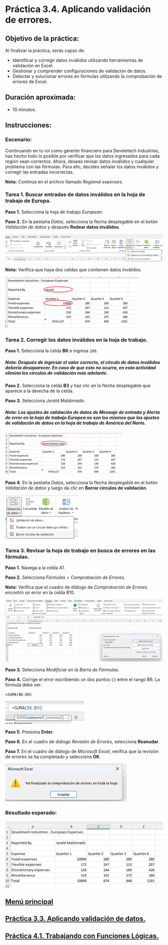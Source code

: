 # Práctica 3.4. Aplicando validación de errores.

## Objetivo de la práctica:

Al finalizar la práctica, serás capaz de:

- Identificar y corregir datos inválidos utilizando herramientas de validación en Excel. <br>
- Gestionar y comprender configuraciones de validación de datos. <br>
- Detectar y solucionar errores en fórmulas utilizando la comprobación de errores de Excel.

## Duración aproximada:
- 10 minutos.

## Instrucciones:

### Escenario:
Continuando en tu rol como gerente financiero para Develetech Industries, has hecho todo lo posible por verificar que los datos ingresados para cada región sean correctos. Ahora, deseas revisar datos inválidos y cualquier problema con las fórmulas. Para ello, decides señalar los datos inválidos y corregir las entradas incorrectas.

**Nota:** Continúa en el archivo llamado *Regional expenses*.

### Tarea 1. Buscar entradas de datos inválidos en la hoja de trabajo de Europa.

**Paso 1.** Selecciona la hoja de trabajo *European*.

**Paso 2.** En la pestaña _Datos_, selecciona la flecha desplegable en el botón _Validación de datos_ y después **Rodear datos inválidos**.

![Img111](../images/img111.png)

**Nota:** Verifica que haya dos celdas que contienen datos inválidos.

![Img112](../images/img112.png)

### Tarea 2. Corregir los datos inválidos en la hoja de trabajo.

**Paso 1.** Selecciona la celda **B6** e ingresa `280`.

##### Nota: Después de ingresar el valor correcto, el círculo de datos inválidos debería desaparecer. En caso de que esto no ocurra, en esta actividad elimina los círculos de validación más adelante.

**Paso 2.** Selecciona la celda **B3** y haz clic en la flecha desplegable que aparece a la derecha de la celda.

**Paso 3.** Selecciona _Jerald Maldonado_.

##### Nota: Los ajustes de validación de datos de _Mensaje de entrada_ y _Alerta de error_ en la hoja de trabajo Europea no son los mismos que los ajustes de validación de datos en la hoja de trabajo de América del Norte.

![Img113](../images/img113.png)

**Paso 4.** En la pestaña _Datos_, selecciona la flecha desplegable en el botón _Validación de datos_ y luego da clic en **Borrar círculos de validación**.

![Img114](../images/img114.png)

### Tarea 3. Revisar la hoja de trabajo en busca de errores en las fórmulas.

**Paso 1.**  Navega a la celda A1.

**Paso 2.** Selecciona _Fórmulas > Comprobación de Errores_.

**Nota:** Verifica que el cuadro de diálogo de _Comprobación de Errores_ encontró un error en la celda B10.

![Img115](../images/img115.png)

**Paso 3.** Selecciona _Modificiar en la Barra de Fórmulas_.

**Paso 4.** Corrige el error escribiendo un dos puntos (:) entre el rango B6. La fórmula debe ser:

```
=SUMA(B6:B9)
```

![Img116](../images/img116.png)

**Paso 5.** Presiona **Enter**.

**Paso 6.**  En el cuadro de diálogo _Revisión de Errores_, selecciona **Reanudar**.

**Paso 7.**  En el cuadro de diálogo de _Microsoft Excel_, verifica que la revisión de errores se ha completado y selecciona **OK**.

![Img117](../images/img117.png)

### Resultado esperado:

![Img118](../images/img118.png)

## [Menú principal](../README.md)

## [Práctica 3.3. Aplicando validación de datos.](../Capítulo3/README_3.3.md)

## [Práctica 4.1. Trabajando con Funciones Lógicas.](../Capítulo4/README_4.1.md)
